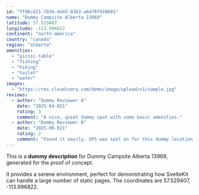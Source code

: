 ```yaml
---
id: "ff96cd21-7036-4eb5-9363-a6476f910601"
name: "Dummy Campsite Alberta 13969"
latitude: 57.529407
longitude: -113.996822
continent: "north-america"
country: "canada"
region: "alberta"
amenities:
  - "picnic-table"
  - "fishing"
  - "hiking"
  - "toilet"
  - "water"
images:
  - "https://res.cloudinary.com/demo/image/upload/v1/sample.jpg"
reviews:
  - author: "Dummy Reviewer A"
    date: "2025-04-021"
    rating: 3
    comment: "A nice, quiet dummy spot with some basic amenities."
  - author: "Dummy Reviewer B"
    date: "2025-06-021"
    rating: 2
    comment: "Found it easily. GPS was spot on for this dummy location."
---
```


This is a **dummy description** for Dummy Campsite Alberta 13969, generated for the proof of concept.

It provides a serene environment, perfect for demonstrating how SvelteKit can handle a large number of static pages. The coordinates are 57.529407, -113.996822.
